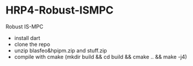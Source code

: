 # HRP4-Robust-ISMPC
Robust IS-MPC

- install dart
- clone the repo
- unzip blasfeo&hpipm.zip and stuff.zip
- compile with cmake (mkdir build && cd build && cmake .. && make -j4)















